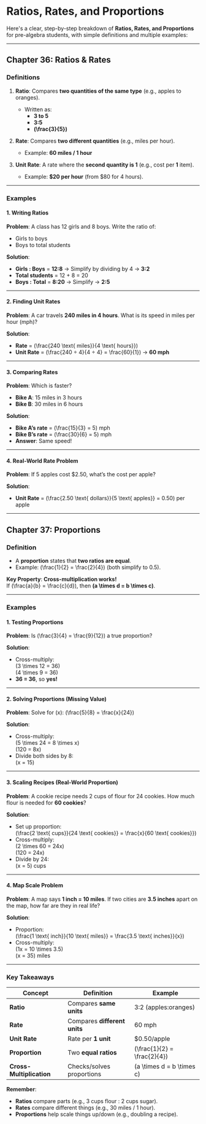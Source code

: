 # **Ratios, Rates, and Proportions**

Here's a clear, step-by-step breakdown of **Ratios, Rates, and Proportions** for pre-algebra students, with simple definitions and multiple examples:

---

## **Chapter 36: Ratios & Rates**

### **Definitions**

1. **Ratio**: Compares **two quantities of the same type** (e.g., apples to oranges).

    - Written as:
        - **3 to 5**
        - **3:5**
        - **\(\frac{3}{5}\)**

2. **Rate**: Compares **two different quantities** (e.g., miles per hour).

    - Example: **60 miles / 1 hour**

3. **Unit Rate**: A rate where the **second quantity is 1** (e.g., cost per **1** item).
    - Example: **$20 per hour** (from $80 for 4 hours).

---

### **Examples**

#### **1. Writing Ratios**

**Problem**: A class has 12 girls and 8 boys. Write the ratio of:

-   Girls to boys
-   Boys to total students

**Solution**:

-   **Girls : Boys** = **12:8** → Simplify by dividing by 4 → **3:2**
-   **Total students** = 12 + 8 = 20
-   **Boys : Total** = **8:20** → Simplify → **2:5**

---

#### **2. Finding Unit Rates**

**Problem**: A car travels **240 miles in 4 hours**. What is its speed in miles per hour (mph)?

**Solution**:

-   **Rate** = \(\frac{240 \text{ miles}}{4 \text{ hours}}\)
-   **Unit Rate** = \(\frac{240 ÷ 4}{4 ÷ 4} = \frac{60}{1}\) → **60 mph**

---

#### **3. Comparing Rates**

**Problem**: Which is faster?

-   **Bike A**: 15 miles in 3 hours
-   **Bike B**: 30 miles in 6 hours

**Solution**:

-   **Bike A’s rate** = \(\frac{15}{3} = 5\) mph
-   **Bike B’s rate** = \(\frac{30}{6} = 5\) mph
-   **Answer**: Same speed!

---

#### **4. Real-World Rate Problem**

**Problem**: If 5 apples cost $2.50, what’s the cost per apple?

**Solution**:

-   **Unit Rate** = \(\frac{2.50 \text{ dollars}}{5 \text{ apples}} = 0.50\) per apple

---

## **Chapter 37: Proportions**

### **Definition**

-   A **proportion** states that **two ratios are equal**.
-   Example: \(\frac{1}{2} = \frac{2}{4}\) (both simplify to 0.5).

**Key Property**: **Cross-multiplication works!**  
If \(\frac{a}{b} = \frac{c}{d}\), then **\(a \times d = b \times c\)**.

---

### **Examples**

#### **1. Testing Proportions**

**Problem**: Is \(\frac{3}{4} = \frac{9}{12}\) a true proportion?

**Solution**:

-   Cross-multiply:  
    \(3 \times 12 = 36\)  
    \(4 \times 9 = 36\)
-   **36 = 36**, so **yes!**

---

#### **2. Solving Proportions (Missing Value)**

**Problem**: Solve for \(x\): \(\frac{5}{8} = \frac{x}{24}\)

**Solution**:

-   Cross-multiply:  
    \(5 \times 24 = 8 \times x\)  
    \(120 = 8x\)
-   Divide both sides by 8:  
    \(x = 15\)

---

#### **3. Scaling Recipes (Real-World Proportion)**

**Problem**: A cookie recipe needs 2 cups of flour for 24 cookies. How much flour is needed for **60 cookies**?

**Solution**:

-   Set up proportion:  
    \(\frac{2 \text{ cups}}{24 \text{ cookies}} = \frac{x}{60 \text{ cookies}}\)
-   Cross-multiply:  
    \(2 \times 60 = 24x\)  
    \(120 = 24x\)
-   Divide by 24:  
    \(x = 5\) cups

---

#### **4. Map Scale Problem**

**Problem**: A map says **1 inch = 10 miles**. If two cities are **3.5 inches** apart on the map, how far are they in real life?

**Solution**:

-   Proportion:  
    \(\frac{1 \text{ inch}}{10 \text{ miles}} = \frac{3.5 \text{ inches}}{x}\)
-   Cross-multiply:  
    \(1x = 10 \times 3.5\)  
    \(x = 35\) miles

---

### **Key Takeaways**

| Concept                  | Definition                   | Example                       |
| ------------------------ | ---------------------------- | ----------------------------- |
| **Ratio**                | Compares **same units**      | 3:2 (apples:oranges)          |
| **Rate**                 | Compares **different units** | 60 mph                        |
| **Unit Rate**            | Rate per **1 unit**          | $0.50/apple                   |
| **Proportion**           | Two **equal ratios**         | \(\frac{1}{2} = \frac{2}{4}\) |
| **Cross-Multiplication** | Checks/solves proportions    | \(a \times d = b \times c\)   |

**Remember**:

-   **Ratios** compare parts (e.g., 3 cups flour : 2 cups sugar).
-   **Rates** compare different things (e.g., 30 miles / 1 hour).
-   **Proportions** help scale things up/down (e.g., doubling a recipe).
